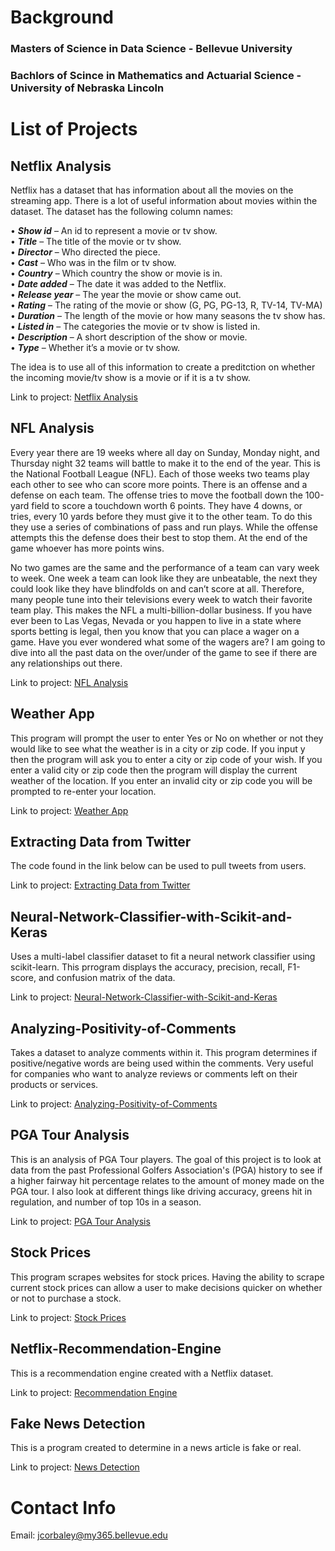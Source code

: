 # Background


### Masters of Science in Data Science - Bellevue University

### Bachlors of Scince in Mathematics and Actuarial Science - University of Nebraska Lincoln


# List of Projects


## Netflix Analysis 

Netflix has a dataset that has information about all the movies on the streaming app. There is a lot of useful information about movies within the dataset. The dataset has the following column names:

• ***Show id*** – An id to represent a movie or tv show.<br/>
• ***Title*** – The title of the movie or tv show.<br/>
• ***Director*** – Who directed the piece.<br/>
• ***Cast*** – Who was in the film or tv show.<br/>
• ***Country*** – Which country the show or movie is in.<br/>
• ***Date added*** – The date it was added to the Netflix.<br/>
• ***Release year*** – The year the movie or show came out.<br/>
• ***Rating*** – The rating of the movie or show (G, PG, PG-13, R, TV-14, TV-MA)<br/>
• ***Duration*** – The length of the movie or how many seasons the tv show has.<br/>
• ***Listed in*** – The categories the movie or tv show is listed in.<br/>
• ***Description*** – A short description of the show or movie.<br/>
• ***Type*** – Whether it’s a movie or tv show.

The idea is to use all of this information to create a preditction on whether the incoming movie/tv show is a movie or if it is a tv show.

Link to project: [Netflix Analysis](https://github.com/jcorbaley/Netflix-Analysis)

## NFL Analysis

Every year there are 19 weeks where all day on Sunday, Monday night, and Thursday night 32 teams will battle to make it to the end of the year. This is the National Football League (NFL). Each of those weeks two teams play each other to see who can score more points. There is an offense and a defense on each team. The offense tries to move the football down the 100-yard field to score a touchdown worth 6 points. They have 4 downs, or tries, every 10 yards before they must give it to the other team. To do this they use a series of combinations of pass and run plays. While the offense attempts this the defense does their best to stop them. At the end of the game whoever has more points wins.

No two games are the same and the performance of a team can vary week to week. One week a team can look like they are unbeatable, the next they could look like they have blindfolds on and can’t score at all. Therefore, many people tune into their televisions every week to watch their favorite team play. This makes the NFL a multi-billion-dollar business. If you have ever been to Las Vegas, Nevada or you happen to live in a state where sports betting is legal, then you know that you can place a wager on a game. Have you ever wondered what some of the wagers are? I am going to dive into all the past data on the over/under of the game to see if there are any relationships out there.

Link to project: [NFL Analysis](https://github.com/jcorbaley/NFL-Analysis)

## Weather App

This program will prompt the user to enter Yes or No on whether or not they would like to see what the weather is in a city or zip code. If you input y then the program will ask you to enter a city or zip code of your wish. If you enter a valid city or zip code then the program will display the current weather of the location. If you enter an invalid city or zip code you will be prompted to re-enter your location.

Link to project: [Weather App](https://github.com/jcorbaley/Weather-App)

## Extracting Data from Twitter

The code found in the link below can be used to pull tweets from users.

Link to project: [Extracting Data from Twitter](https://github.com/jcorbaley/Extracting-Data-from-Twitter)

## Neural-Network-Classifier-with-Scikit-and-Keras

Uses a multi-label classifier dataset to fit a neural network classifier using scikit-learn. This prrogram displays the accuracy, precision, recall, F1-score, and confusion matrix of the data. 

Link to project: [Neural-Network-Classifier-with-Scikit-and-Keras](https://github.com/jcorbaley/Neural-Network-Classifier-with-Scikit-and-Keras)

## Analyzing-Positivity-of-Comments

Takes a dataset to analyze comments within it. This program determines if positive/negative words are being used within the comments. Very useful for companies who want to analyze reviews or comments left on their products or services.

Link to project: [Analyzing-Positivity-of-Comments](https://github.com/jcorbaley/Analyzing-Positivity-of-Comments)

## PGA Tour Analysis

This is an analysis of PGA Tour players. The goal of this project is to look at data from the past Professional Golfers Association's (PGA) history to see if a higher fairway hit percentage relates to the amount of money made on the PGA tour. I also look at different things like driving accuracy, greens hit in regulation, and number of top 10s in a season.

Link to project: [PGA Tour Analysis](https://github.com/jcorbaley/PGA-Tour-Analysis)

## Stock Prices

This program scrapes websites for stock prices. Having the ability to scrape current stock prices can allow a user to make decisions quicker on whether or not to purchase a stock.

Link to project: [Stock Prices](https://github.com/jcorbaley/Stock-Prices)

## Netflix-Recommendation-Engine

This is a recommendation engine created with a Netflix dataset. 

Link to project: [Recommendation Engine](https://github.com/jcorbaley/Netflix-Recommendation-Engine)

## Fake News Detection

This is a program created to determine in a news article is fake or real.  

Link to project: [News Detection](https://github.com/jcorbaley/Fake-News-Detection)

# Contact Info

Email: jcorbaley@my365.bellevue.edu

